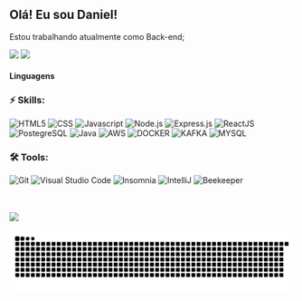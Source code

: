 ## Olá! Eu sou Daniel! 

Estou trabalhando atualmente como Back-end;
 <div>
  <img height="180em" src="https://github-readme-stats.vercel.app/api?username=smarticogit&show_icons=true&theme=dracula&include_all_commits=true&count_private=true"/>
  <img height="180em" src="https://github-readme-stats.vercel.app/api/top-langs/?username=smarticogit&layout=compact&langs_count=16&theme=dracula"/>
</div>
<div style="display: inline_block">
  <h4>Linguagens</h4>
<h3>⚡ Skills:</h3>
<p>
<img alt="HTML5" src="https://img.shields.io/badge/HTML5-E34F26?style=for-the-badge&logo=html5&logoColor=white" />
<img alt="CSS" src="https://img.shields.io/badge/CSS3-1572B6?style=for-the-badge&logo=css3&logoColor=white" />
<img alt="Javascript" src="https://img.shields.io/badge/JavaScript-323330?style=for-the-badge&logo=javascript&logoColor=F7DF1E" />
<img alt="Node.js" src="https://img.shields.io/badge/Node.js-339933?style=for-the-badge&logo=nodedotjs&logoColor=white" />
<img alt="Express.js" src="https://img.shields.io/badge/Express.js-000000?style=for-the-badge&logo=express&logoColor=white" />
<img alt="ReactJS" src="https://img.shields.io/badge/React-20232A?style=for-the-badge&logo=react&logoColor=61DAFB" />
<img alt="PostegreSQL" src="https://img.shields.io/badge/PostgreSQL-316192?style=for-the-badge&logo=postgresql&logoColor=white" />
<img alt="Java" src="https://img.shields.io/badge/Java-E34F80?style=for-the-badge&logo=java&logoColor=white" />
<img alt="AWS" src="https://img.shields.io/badge/Aws-349963?style=for-the-badge&logo=aws&logoColor=white" />
<img alt="DOCKER" src="https://img.shields.io/badge/Docker-143963?style=for-the-badge&logo=docker&logoColor=white" />
<img alt="KAFKA" src="https://img.shields.io/badge/Kafka-145063?style=for-the-badge&logo=kafka&logoColor=white" />
<img alt="MYSQL" src="https://img.shields.io/badge/Mysql-145983?style=for-the-badge&logo=mysql&logoColor=white" />
 
</p>

<h3>🛠️ Tools:</h3>
<p>
  <img alt="Git" src="https://img.shields.io/badge/Git-F05032?style=for-the-badge&logo=git&logoColor=white" />
  <img alt="Visual Studio Code" src="https://img.shields.io/badge/Visual_Studio_Code-0078D4?style=for-the-badge&logo=visual%20studio%20code&logoColor=white" />
  <img alt="Insomnia" src="https://img.shields.io/badge/Insomnia-5849be?style=for-the-badge&logo=Insomnia&logoColor=white" />
  <img alt="IntelliJ" src="https://img.shields.io/badge/Intellij-204910?style=for-the-badge&logo=intellij&logoColor=white" />
  <img alt="Beekeeper" src="https://img.shields.io/badge/Beekeeper-204920?style=for-the-badge&logo=beekeeper&logoColor=white" />
</p>
</div>
 <br>
<div style="display: inline-block"><br> 
  <a href="https://www.linkedin.com/in/danielsilveiradev" target="_blank"><img src="https://img.shields.io/badge/-LinkedIn-%230077B5?style=for-the-badge&logo=linkedin&logoColor=white" target="_blank"></a> 
 
  ![Snake animation](https://github.com/smarticogit/smarticogit/blob/main/.github/workflows/cobrinha.svg)




